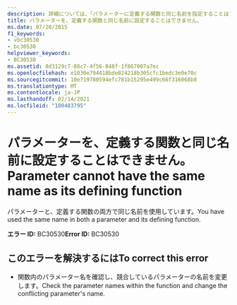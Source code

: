 ```yaml
---
description: 詳細については、「パラメーターに定義する関数と同じ名前を指定することはできません」を参照してください。
title: パラメーターを、定義する関数と同じ名前に設定することはできません。
ms.date: 07/20/2015
f1_keywords:
- vbc30530
- bc30530
helpviewer_keywords:
- BC30530
ms.assetid: 8d3129c7-88c7-4f56-848f-1f867007a7ec
ms.openlocfilehash: e1030e794418bde824218b305cfc1bedc3e0e70c
ms.sourcegitcommit: 10e719780594efc781b15295e499c66f316068b8
ms.translationtype: MT
ms.contentlocale: ja-JP
ms.lasthandoff: 02/14/2021
ms.locfileid: "100483795"
---
```

# <a name="parameter-cannot-have-the-same-name-as-its-defining-function"></a><span data-ttu-id="c362f-103">パラメーターを、定義する関数と同じ名前に設定することはできません。</span><span class="sxs-lookup"><span data-stu-id="c362f-103">Parameter cannot have the same name as its defining function</span></span>

<span data-ttu-id="c362f-104">パラメーターと、定義する関数の両方で同じ名前を使用しています。</span><span class="sxs-lookup"><span data-stu-id="c362f-104">You have used the same name in both a parameter and its defining function.</span></span>  
  
 <span data-ttu-id="c362f-105">**エラー ID:** BC30530</span><span class="sxs-lookup"><span data-stu-id="c362f-105">**Error ID:** BC30530</span></span>  
  
## <a name="to-correct-this-error"></a><span data-ttu-id="c362f-106">このエラーを解決するには</span><span class="sxs-lookup"><span data-stu-id="c362f-106">To correct this error</span></span>  
  
- <span data-ttu-id="c362f-107">関数内のパラメーター名を確認し、競合しているパラメーターの名前を変更します。</span><span class="sxs-lookup"><span data-stu-id="c362f-107">Check the parameter names within the function and change the conflicting parameter's name.</span></span>
